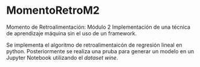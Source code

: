 # MomentoRetroM2
Momento de Retroalimentación: Módulo 2 Implementación de una técnica de aprendizaje máquina sin el uso de un framework.

Se implementa el algoritmo de retroalimentaicón de regresión lineal en python. Posteriormente se realiza una pruba para generar un modelo en un Jupyter Notebook utilizando el _dataset wine_.
